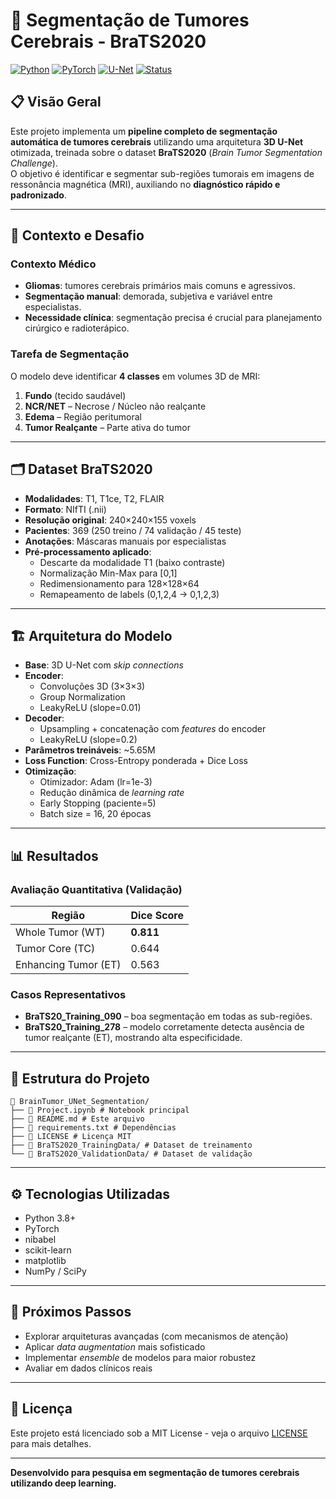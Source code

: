 # 🧠 Segmentação de Tumores Cerebrais - BraTS2020

[![Python](https://img.shields.io/badge/Python-3.8+-blue.svg)](https://www.python.org/downloads/)
[![PyTorch](https://img.shields.io/badge/PyTorch-1.13+-ee4c2c.svg)](https://pytorch.org/)
[![U-Net](https://img.shields.io/badge/Model-3D%20U--Net-green.svg)](https://arxiv.org/abs/1606.06650)
[![Status](https://img.shields.io/badge/Status-Concluído-brightgreen.svg)](.)

## 📋 Visão Geral
Este projeto implementa um **pipeline completo de segmentação automática de tumores cerebrais** utilizando uma arquitetura **3D U-Net** otimizada, treinada sobre o dataset **BraTS2020** (*Brain Tumor Segmentation Challenge*).  
O objetivo é identificar e segmentar sub-regiões tumorais em imagens de ressonância magnética (MRI), auxiliando no **diagnóstico rápido e padronizado**.

---

## 🧪 Contexto e Desafio

### Contexto Médico
- **Gliomas**: tumores cerebrais primários mais comuns e agressivos.
- **Segmentação manual**: demorada, subjetiva e variável entre especialistas.
- **Necessidade clínica**: segmentação precisa é crucial para planejamento cirúrgico e radioterápico.

### Tarefa de Segmentação
O modelo deve identificar **4 classes** em volumes 3D de MRI:
1. **Fundo** (tecido saudável)
2. **NCR/NET** – Necrose / Núcleo não realçante
3. **Edema** – Região peritumoral
4. **Tumor Realçante** – Parte ativa do tumor

---

## 🗂 Dataset BraTS2020

- **Modalidades**: T1, T1ce, T2, FLAIR
- **Formato**: NIfTI (.nii)
- **Resolução original**: 240×240×155 voxels
- **Pacientes**: 369 (250 treino / 74 validação / 45 teste)
- **Anotações**: Máscaras manuais por especialistas
- **Pré-processamento aplicado**:
  - Descarte da modalidade T1 (baixo contraste)
  - Normalização Min-Max para [0,1]
  - Redimensionamento para 128×128×64
  - Remapeamento de labels (0,1,2,4 → 0,1,2,3)

---

## 🏗 Arquitetura do Modelo

- **Base**: 3D U-Net com *skip connections*
- **Encoder**:
  - Convoluções 3D (3×3×3)
  - Group Normalization
  - LeakyReLU (slope=0.01)
- **Decoder**:
  - Upsampling + concatenação com *features* do encoder
  - LeakyReLU (slope=0.2)
- **Parâmetros treináveis**: ~5.65M
- **Loss Function**: Cross-Entropy ponderada + Dice Loss
- **Otimização**:
  - Otimizador: Adam (lr=1e-3)
  - Redução dinâmica de *learning rate*
  - Early Stopping (paciente=5)
  - Batch size = 16, 20 épocas

---

## 📊 Resultados

### Avaliação Quantitativa (Validação)
| Região            | Dice Score |
|-------------------|------------|
| Whole Tumor (WT)  | **0.811**  |
| Tumor Core (TC)   | 0.644      |
| Enhancing Tumor (ET) | 0.563   |

### Casos Representativos
- **BraTS20_Training_090** – boa segmentação em todas as sub-regiões.
- **BraTS20_Training_278** – modelo corretamente detecta ausência de tumor realçante (ET), mostrando alta especificidade.

---

## 📂 Estrutura do Projeto
```
📁 BrainTumor_UNet_Segmentation/
├── 📓 Project.ipynb # Notebook principal
├── 📄 README.md # Este arquivo
├── 📄 requirements.txt # Dependências
├── 📄 LICENSE # Licença MIT
├── 📁 BraTS2020_TrainingData/ # Dataset de treinamento
└── 📁 BraTS2020_ValidationData/ # Dataset de validação
```


---

## ⚙ Tecnologias Utilizadas
- Python 3.8+
- PyTorch
- nibabel
- scikit-learn
- matplotlib
- NumPy / SciPy

---

## 🚀 Próximos Passos
- Explorar arquiteturas avançadas (com mecanismos de atenção)
- Aplicar *data augmentation* mais sofisticado
- Implementar *ensemble* de modelos para maior robustez
- Avaliar em dados clínicos reais

---

## 📜 Licença
Este projeto está licenciado sob a MIT License - veja o arquivo [LICENSE](LICENSE) para mais detalhes.

---

**Desenvolvido para pesquisa em segmentação de tumores cerebrais utilizando deep learning.**

